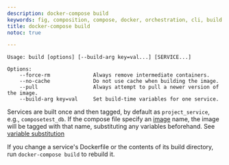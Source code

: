 ```yaml
---
description: docker-compose build
keywords: fig, composition, compose, docker, orchestration, cli, build
title: docker-compose build
notoc: true

---
```


```
Usage: build [options] [--build-arg key=val...] [SERVICE...]

Options:
    --force-rm              Always remove intermediate containers.
    --no-cache              Do not use cache when building the image.
    --pull                  Always attempt to pull a newer version of the image.
    --build-arg key=val     Set build-time variables for one service.
```

Services are built once and then tagged, by default as `project_service`, e.g.,
`composetest_db`. If the compose file specify an
[image](/compose/compose-file/index.md#image) name, the image will be
tagged with that name, substituting any variables beforehand. See [variable
substitution](#variable-substitution)

If you change a service's Dockerfile or the contents of its
build directory, run `docker-compose build` to rebuild it.
